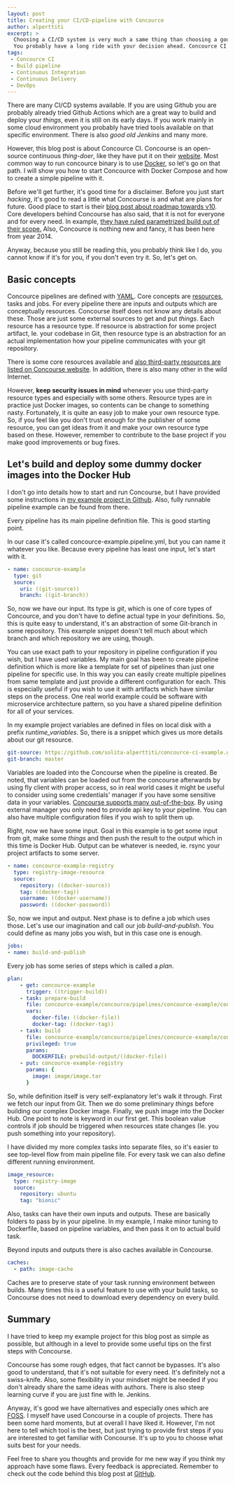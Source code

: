 ```yaml
---
layout: post
title: Creating your CI/CD-pipeline with Concource
author: alperttiti
excerpt: >
  Choosing a CI/CD system is very much a same thing than choosing a good server name.
  You probably have a long ride with your decision ahead. Concource CI is one option.
tags:
 - Concource CI
 - Build pipeline
 - Continuous Integration
 - Continuous Delivery
 - DevOps
---
```


There are many CI/CD systems available. If you are using Github you are probably already
tried Github Actions which are a great way to build and deploy your *things*, even it is
still on its early days. If you work mainly in some cloud environment you probably have
tried tools available on that specific environment. There is also *good old Jenkins* and many more.

However, this blog post is about Concource CI. Concourse is an open-source continuous
*thing-doer*, like they have put it on their [website](https://concourse-ci.org/).
Most common way to run concource binary is to use [Docker](https://www.docker.com/), so
let's go on that path. I will show you how to start Concource with Docker Compose and
how to create a simple pipeline with it.

Before we'll get further, it's good time for a disclaimer. Before you just start *hacking*,
it's good to read a little what Concourse is and what are plans for future. Good place to start is
their [blog post about roadmap towards v10](https://blog.concourse-ci.org/core-roadmap-towards-v10/).
Core developers behind Concourse has also said, that it is not for everyone and for every need.
In example, [they have ruled parametrized build out of their scope.](https://github.com/concourse/concourse/issues/783)
Also, Concource is nothing new and fancy, it has been here from year 2014.

Anyway, because you still be reading this, you probably think like I do, 
you cannot know if it's for you, if you don't even try it. So, let's get on.

Basic concepts
----

Concource pipelines are defined with [YAML](https://yaml.org/). Core concepts
are [resources](https://concourse-ci.org/resources.html), tasks and jobs. For every pipeline there are
inputs and outputs which are conceptually resources. Concourse itself does not know
any details about these. Those are just some external sources to get and put *things*.
Each resource has a resource type. If resource is abstraction for some project artifact,
Ie. your codebase in Git, then resource type is an abstraction for an actual implementation how your
pipeline communicates with your git repository.

There is some core resources available and [also third-party resources
are listed on Concourse website](https://resource-types.concourse-ci.org/). In addition, there is
also many other in the wild Internet.

However, **keep security issues in mind** whenever you use third-party resource types and especially
with some others. Resource types are in practice just Docker images, so contents can be change to
something nasty. Fortunately, it is quite an easy job to make your own resource type. So, if you feel like
you don't trust enough for the publisher of some resource, you can get ideas from it and make your own resource type
based on these. However, remember to contribute to the base project if you make good improvements or bug fixes. 

Let's build and deploy some dummy docker images into the Docker Hub 
------------------

I don't go into details how to start and run Concourse, but I have provided some instructions
in [my example project in Github](https://github.com/solita-alperttiti/concource-ci-example).
Also, fully runnable pipeline example can be found from there.

Every pipeline has its main pipeline definition file. This is good starting point.

In our case it's called concource-example.pipeline.yml, but you can name it whatever you like.
Because every pipeline has least one input, let's start with it.

```yaml
- name: concource-example
  type: git
  source:
    uri: ((git-source))
    branch: ((git-branch))
```

So, now we have our input. Its type is *git*, which is one of core types of Concource, and you
don't have to define actual type in your definitions. So, this is quite easy to understand,
it's an abstraction of some Git-branch in some repository. This example snippet doesn't tell
much about which branch and which repository we are using, though.

You can use exact path to your repository in pipeline configuration if you wish, but I have used
variables. My main goal has been to create pipeline definition which is more like a template for
set of pipelines than just one pipeline for specific use. In this way you can easily create multiple
pipelines from same template and just provide a different configuration for each. This is especially
useful if you wish to use it with artifacts which have similar steps on the process. One real world
example could be software with microservice architecture pattern, so you have a shared pipeline definition
for all of your services.

In my example project variables are defined in files on local disk with a prefix *runtime_variables*.
So, there is a snippet which gives us more details about our git resource.

```yaml
git-source: https://github.com/solita-alperttiti/concource-ci-example.git
git-branch: master
``` 

Variables are loaded into the Concourse when the pipeline is created. Be noted, that 
variables can be loaded out from the concourse afterwards by using fly client with proper access,
so in real world cases it might be useful to consider using some credentials' manager if you have some sensitive data
in your variables. [Concourse supports many out-of-the-box](https://concourse-ci.org/creds.html).
By using external manager you only need to provide api key to your pipeline.
You can also have multiple configuration files if you wish to split them up.

Right, now we have some input. Goal in this example is to get some input from git,
make some *things* and then push the result to the output which in this time is Docker Hub.
Output can be whatever is needed, ie. rsync your project artifacts to some server.

```yaml
- name: concource-example-registry
  type: registry-image-resource
  source:
    repository: ((docker-source))
    tag: ((docker-tag))
    username: ((docker-username))
    password: ((docker-password))
```

So, now we input and output. Next phase is to define a job which uses those. Let's use
our imagination and call our job *build-and-publish*. You could define as many jobs you wish,
but in this case one is enough.

```yaml
jobs:
- name: build-and-publish
```

Every job has some series of steps which is called a *plan*.

```yaml
plan:
    - get: concource-example
      trigger: ((trigger-build))
    - task: prepare-build
      file: concource-example/concource/pipelines/concource-example/concource-example-prepare-build.yml
      vars:
        docker-file: ((docker-file))
        docker-tag: ((docker-tag))
    - task: build
      file: concource-example/concource/pipelines/concource-example/concource-example-build.yml
      privileged: true
      params:
        DOCKERFILE: prebuild-output/((docker-file))
    - put: concource-example-registry
      params: {
        image: image/image.tar
      }
```

So, while definition itself is very self-explanatory let's walk it through. First we fetch our input
from Git. Then we do some preliminary *things* before building our complex Docker image. Finally, we
push image into the Docker Hub. One point to note is keyword in our first get. This boolean value
controls if job should be triggered when resources state changes (Ie. you push something into your repository).

I have divided my more complex tasks into separate files, so it's easier to see top-level flow from main pipeline file.
For every task we can also define different running environment.

```yaml
image_resource:
  type: registry-image
  source:
    repository: ubuntu
    tag: "bionic"
```

Also, tasks can have their own inputs and outputs. These are basically folders to pass by in your pipeline. In my example,
I make minor tuning to Dockerfile, based on pipeline variables, and then pass it on to actual build task.

Beyond inputs and outputs there is also caches available in Concourse.

```yaml
caches:
  - path: image-cache
```
Caches are to preserve state of your task running environment between builds. Many times this is a useful feature to use
with your build tasks, so Concourse does not need to download every dependency on every build.  
 
Summary
-------

I have tried to keep my example project for this blog post as simple as possible, but although in a level to provide
some useful tips on the first steps with Concourse.

Concourse has some rough edges, that fact cannot be bypasses. It's also good to understand, that it's not
suitable for every need. It's definitely not a swiss-knife. Also, some flexibility in your mindset might
be needed if you don't already share the same ideas with authors. There is also steep learning curve if you
are just fine with Ie. Jenkins.

Anyway, it's good we have alternatives and especially ones which are [FOSS](https://en.wikipedia.org/wiki/Free_and_open-source_software).
I myself have used Concourse in a couple of projects. There has been some hard moments, but at overall I have liked it.
However, I'm not here to tell which tool is the best, but just trying to provide first steps if you are interested to
get familiar with Concourse. It's up to you to choose what suits best for your needs.

Feel free to share you thoughts and provide for me new way if you think my approach have some flaws.
Every feedback is appreciated. Remember to check out the code behind this blog post at 
[GitHub](https://github.com/solita-alperttiti/concource-ci-example).
